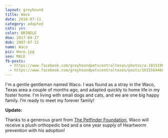 ```yaml
---
layout: greyhound
title: Waco
date: 2016-07-11
category: adopted
cats: yes
color: BRINDLE
doa: 2017-04-27
dob: 2007-07-31
name: Waco
pic: Waco.jpg
sex: MALE
fb-posts:
  - https://www.facebook.com/greyhoundpetscentraltexas/photos/a.10151908214063572.1073741835.100961113571/10155051590423572/?type=3
  - https://www.facebook.com/greyhoundpetscentraltexas/posts/10155644661008572
---
```


I'm a gentle gentleman named Waco. I was found as a stray in the Waco, Texas area a couple of months ago, and adapted quickly to home life in my foster home. I'm living with small dogs and cats, and we are one big happy family. I’m ready to meet my forever family!

**Update:**

Thanks to a generous grant from [The Petfinder Foundation](http://www.petfinderfoundation.com/), Waco will receive a plush orthopedic bed and a one year supply of Heartworm prevention with his adoption!
